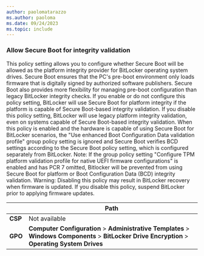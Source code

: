 ```yaml
---
author: paolomatarazzo
ms.author: paoloma
ms.date: 09/24/2023
ms.topic: include
---
```


### Allow Secure Boot for integrity validation

This policy setting allows you to configure whether Secure Boot will be allowed as the platform integrity provider for BitLocker operating system drives. Secure Boot ensures that the PC's pre-boot environment only loads firmware that is digitally signed by authorized software publishers. Secure Boot also provides more flexibility for managing pre-boot configuration than legacy BitLocker integrity checks. If you enable or do not configure this policy setting, BitLocker will use Secure Boot for platform integrity if the platform is capable of Secure Boot-based integrity validation. If you disable this policy setting, BitLocker will use legacy platform integrity validation, even on systems capable of Secure Boot-based integrity validation. When this policy is enabled and the hardware is capable of using Secure Boot for BitLocker scenarios, the "Use enhanced Boot Configuration Data validation profile" group policy setting is ignored and Secure Boot verifies BCD settings according to the Secure Boot policy setting, which is configured separately from BitLocker. Note: If the group policy setting "Configure TPM platform validation profile for native UEFI firmware configurations" is enabled and has PCR 7 omitted, Bitlocker will be prevented from using Secure Boot for platform or Boot Configuration Data (BCD) integrity validation. Warning: Disabling this policy may result in BitLocker recovery when firmware is updated. If you disable this policy, suspend BitLocker prior to applying firmware updates.

|  | Path |
|--|--|
| **CSP** | Not available |
| **GPO** | **Computer Configuration** > **Administrative Templates** > **Windows Components** > **BitLocker Drive Encryption** > **Operating System Drives** |
